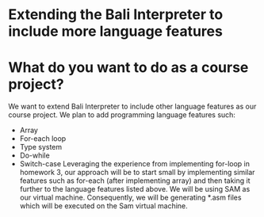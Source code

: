 # Extending the Bali Interpreter to include more language features

# What do you want to do as a course project?
We want to extend Bali Interpreter to include other language features as our course project. We plan to add programming language features such:
* Array
* For-each loop
* Type system
* Do-while
* Switch-case
Leveraging the experience from implementing for-loop in homework 3, our approach will be to start small by implementing similar features such as for-each (after implementing array) and then taking it further to the language features listed above. We will be using SAM as our virtual machine. Consequently, we will be generating *.asm files which will be executed on the Sam virtual machine.